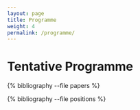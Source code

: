 ```yaml
---
layout: page
title: Programme
weight: 4
permalink: /programme/
---
```

Tentative Programme
==================

{% bibliography --file papers %}

{% bibliography --file positions %}

